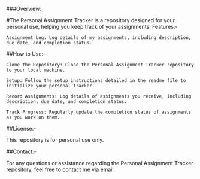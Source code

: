 ###Overview:

#The Personal Assignment Tracker is a repository designed for your personal use, helping you keep track of your assignments.
Features:-

    Assignment Log: Log details of my assignments, including description, due date, and completion status.

##How to Use:-

    Clone the Repository: Clone the Personal Assignment Tracker repository to your local machine.

    Setup: Follow the setup instructions detailed in the readme file to initialize your personal tracker.

    Record Assignments: Log details of assignments you receive, including description, due date, and completion status.

    Track Progress: Regularly update the completion status of assignments as you work on them.

##License:-

This repository is for personal use only.

##Contact:-

For any questions or assistance regarding the Personal Assignment Tracker repository, feel free to contact me via email.
